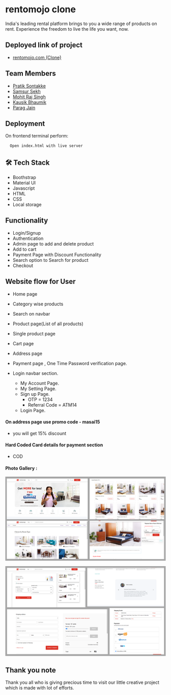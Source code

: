 
# rentomojo clone 

India's leading rental platform brings to you a wide range of products on rent. Experience the freedom to live the life you want, now.

## Deployed link of project
- <a href="https://jovial-dusk-c6ab4b.netlify.app">rentomojo.com (Clone)</a>

## Team Members

<ul>
  <li><a href="https://github.com/pratiksontakke">Pratik Sontakke</a></li>
  <li><a href="https://github.com/Samsursekh">Samsur Sekh</a></li>
  <li><a href="https://github.com/Mohit-6164">Mohit Raj Singh</a></li>
  <li><a href="https://github.com/Loki343">Kausik Bhaumik</a></li>
  <li><a href="https://github.com/iesparag">Parag Jain</a></li>
</ul>


## Deployment

On frontend terminal perform:

```bash
  Open index.html with live server
```



## 🛠 Tech Stack

- Boothstrap
- Material UI
- Javascript
- HTML
- CSS
- Local storage

## Functionality

- Login/Signup
- Authentication
- Admin page to add and delete product
- Add to cart
- Payment Page with Discount Functionality
- Search option to Search for product
- Checkout

## Website flow for User

- Home page

- Category wise products

- Search on navbar

- Product page(List of all products)

- Single product page

- Cart page

- Address page

- Payment page , One Time Password verification page.

- Login navbar section.
    - My Account Page.
    - My Setting Page.
    - Sign up Page.
        - OTP = 1234
        - Referral Code = ATM14
    - Login Page.
    

#### On address page use promo code - masai15

- you will  get 15% discount


#### Hard Coded Card details for payment section

- COD

#### Photo Gallery :
![rentomojo-webite](./images/readme/1.png)

![rentomojo-webite](./images/readme/2.png)

## Thank you note
Thank you all who is giving precious time to visit our little creative project which is made with lot of efforts.